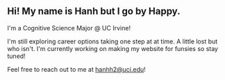 <!-- ### Hi there 👋 -->

## Hi! My name is Hanh but I go by Happy.

I'm a Cognitive Science Major @ UC Irvine!  

I'm still exploring career options taking one step at at time. A little lost but who isn't. I'm currently working on making my website for funsies so stay tuned! 

Feel free to reach out to me at hanhh2@uci.edu!

<!--
**han-happy/han-happy** is a ✨ _special_ ✨ repository because its `README.md` (this file) appears on your GitHub profile.

Here are some ideas to get you started:

- 🔭 I’m currently working on ...
- 🌱 I’m currently learning ...
- 👯 I’m looking to collaborate on ...
- 🤔 I’m looking for help with ...
- 💬 Ask me about ...
- 📫 How to reach me: ...
- 😄 Pronouns: ...
- ⚡ Fun fact: ...
-->
